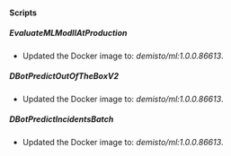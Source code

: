
#### Scripts

##### EvaluateMLModllAtProduction

- Updated the Docker image to: *demisto/ml:1.0.0.86613*.
##### DBotPredictOutOfTheBoxV2

- Updated the Docker image to: *demisto/ml:1.0.0.86613*.
##### DBotPredictIncidentsBatch

- Updated the Docker image to: *demisto/ml:1.0.0.86613*.
